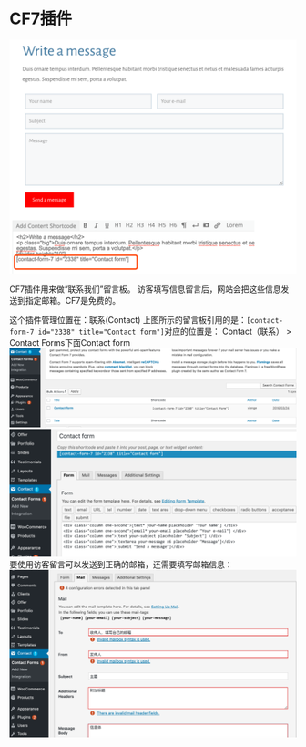 # CF7插件

![](images/22.png)

CF7插件用来做“联系我们”留言板。 访客填写信息留言后，网站会把这些信息发送到指定邮箱。CF7是免费的。

这个插件管理位置在：联系(Contact)
上图所示的留言板引用的是：`[contact-form-7 id="2338" title="Contact form"]`对应的位置是：
Contact（联系） > Contact Forms下面Contact form
![](images/23.png)
![](images/24.png)
要使用访客留言可以发送到正确的邮箱，还需要填写邮箱信息：
![](images/25.png)


